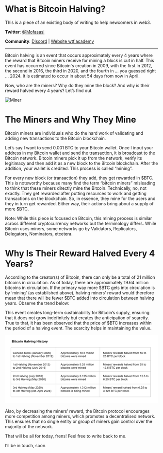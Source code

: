 # What is Bitcoin Halving?

This is a piece of an existing body of writing to help newcomers in web3. 

**Twitter**: [@Mofasasi](https://twitter.com/mofasasi)

**Community**: [Discord](https://discord.gg/NszjsvgqkX) | [Website wtf.academy](https://wtf.academy)  

-----

Bitcoin halving is an event that occurs approximately every 4 years where the reward that Bitcoin miners receive for mining a block is cut in half. This event has occurred since Bitcoin's creation in 2009, with the first in 2012, the second in 2016, the third in 2020, and the fourth in … you guessed right … 2024. It is estimated to occur in about 54 days from now in April. 

Now, who are the miners? Why do they mine the block? And why is their reward halved every 4 years? Let’s find out.

![Miner](./img/10-1.png)

# The Miners and Why They Mine

Bitcoin miners are individuals who do the hard work of validating and adding new transactions to the Bitcoin blockchain.

Let’s say I want to send 0.001 BTC to your Bitcoin wallet. Once I input your address in my Bitcoin wallet and send the transaction, it is broadcast to the Bitcoin network. Bitcoin miners pick it up from the network, verify its legitimacy and then add it as a new block to the Bitcoin blockchain. After the addition, your wallet is credited. This process is called “mining”.

For every new block (or transaction) they add, they get rewarded in $BTC. This is noteworthy because many find the term “bitcoin miners” misleading to think that these miners directly mine the Bitcoin. Technically, no, not exactly. They get rewarded after putting resources to work and getting transactions on the blockchain. So, in essence, they mine for the users and they in turn get rewarded. Either way, their actions bring about a supply of more $BTC.

Note: While this piece is focused on Bitcoin, this mining process is similar across different cryptocurrency networks but the terminology differs. While Bitcoin uses miners, some networks go by Validators, Replicators, Delegators, Nominators, etcetera.

# Why Is Their Reward Halved Every 4 Years?

According to the creator(s) of Bitcoin, there can only be a total of 21 million bitcoins in circulation. As of today, there are approximately 19.64 million bitcoins in circulation. If the primary way more $BTC gets into circulation is by ‘mining’ (as established above), halving miners’ reward would therefore mean that there will be fewer $BTC added into circulation between halving years. Observe the trend below: 

This event creates long-term sustainability for Bitcoin’s supply, ensuring that it does not grow indefinitely but creates the anticipation of scarcity. True to that, it has been observed that the price of $BTC increases within the period of a halving event. The scarcity helps in maintaining the value.

![Bitcoin Halving History](./img/10-2.png)

Also, by decreasing the miners’ reward, the Bitcoin protocol encourages more competition among miners, which promotes a decentralised network. This ensures that no single entity or group of miners gain control over the majority of the network. 

That will be all for today, frens! Feel free to write back to me.

I’ll be in touch, soon.

